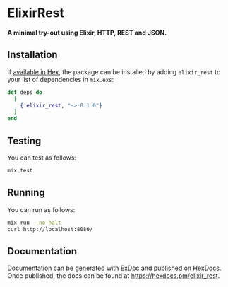 # ElixirRest

**A minimal try-out using Elixir, HTTP, REST and JSON.**

## Installation

If [available in Hex](https://hex.pm/docs/publish), the package can be installed
by adding `elixir_rest` to your list of dependencies in `mix.exs`:

```elixir
def deps do
  [
    {:elixir_rest, "~> 0.1.0"}
  ]
end
```

## Testing

You can test as follows:

```bash
mix test
```

## Running

You can run as follows:

```bash
mix run --no-halt
curl http://localhost:8080/
```

## Documentation
Documentation can be generated with [ExDoc](https://github.com/elixir-lang/ex_doc)
and published on [HexDocs](https://hexdocs.pm). Once published, the docs can
be found at <https://hexdocs.pm/elixir_rest>.


